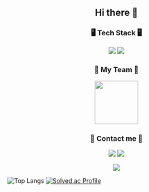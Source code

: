<h2 align="center">
Hi there 👋
  </div>

  
<h3 align="center">🖥️ Tech Stack 🖥️ </h3>

<div align="center">
<!--<a href="이름-색상" target="_blank"><img src="https://img.shields.io/badge/이름-배경색?style=flat-square&logo=이름&logoColor=로고색상"/></a>-->
<a href="Unity-FFFFFF" target="_blank"><img src="https://img.shields.io/badge/Unity-181717?style=flat-square&logo=unity&logoColor=white"/></a>
<a href="Csharp-512BD4" target="_blank"><img src="https://img.shields.io/badge/C%23-239120?style=for-the-badge&logo=c-sharp&logoColor=white"/></a>
</div>


<div align="center">
  <h3 align="center">🤩 My Team 🤩  </h3>
  <a href="https://github.com/DevNeo-org"><img src="https://avatars.githubusercontent.com/u/165911167?s=400&u=10e46d5aef9ee49e1ef4b04b1d5c7a2247b068b0&v=4" width = "100"/></a>

  </div>
  
<h3 align="center">🔗 Contact me 🔗 </h3>
  </div>
  <p align="center">
  <a href="https://github.com/knhooo"><img src="https://img.shields.io/badge/github-181717?style=flat-square&logo=github&logoColor=white"/></a>
  <a href="mailto:knh000125@gmail.com"><img src="https://img.shields.io/badge/Gmail-d14836?style=flat-square&logo=Gmail&logoColor=white&link=kimhyein7110@gmail.com"/></a>
</p>

<p align="center">
  <a href="https://hits.seeyoufarm.com"><img src="https://hits.seeyoufarm.com/api/count/incr/badge.svg?url=https%3A%2F%2Fgithub.com%2Fhyeinisfree&count_bg=%2341B883&title_bg=%23CDC2C2&icon=github.svg&icon_color=%23E7E7E7&title=hits&edge_flat=false"/></a>
</p>

![Top Langs](https://github-readme-stats.vercel.app/api/top-langs/?username=anuraghazra&layout=compact)
[![Solved.ac Profile](http://mazassumnida.wtf/api/v2/generate_badge?boj=knh000125)](https://solved.ac/knh000125/)



